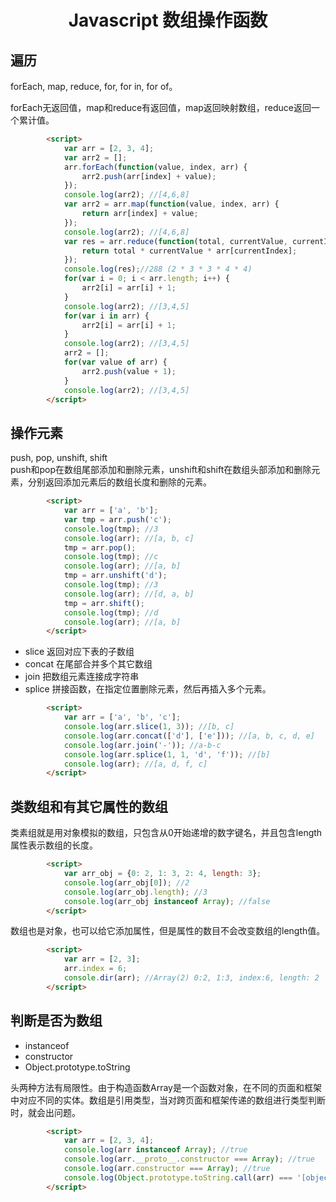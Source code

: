 <h1 align="center"> Javascript 数组操作函数</h1>

遍历
-

forEach, map, reduce, for, for in, for of。

forEach无返回值，map和reduce有返回值，map返回映射数组，reduce返回一个累计值。

```html
		<script>
			var arr = [2, 3, 4];
			var arr2 = [];
			arr.forEach(function(value, index, arr) {
				arr2.push(arr[index] + value);
			});
			console.log(arr2); //[4,6,8]
			var arr2 = arr.map(function(value, index, arr) {
				return arr[index] + value;
			});
			console.log(arr2); //[4,6,8]
			var res = arr.reduce(function(total, currentValue, currentIndex, arr) {
				return total * currentValue * arr[currentIndex];
			});
			console.log(res);//288 (2 * 3 * 3 * 4 * 4)
			for(var i = 0; i < arr.length; i++) {
				arr2[i] = arr[i] + 1;
			}
			console.log(arr2); //[3,4,5]
			for(var i in arr) {
				arr2[i] = arr[i] + 1;
			}
			console.log(arr2); //[3,4,5]
			arr2 = [];
			for(var value of arr) {
				arr2.push(value + 1);
			}
			console.log(arr2); //[3,4,5]
		</script>
```

操作元素
-

push, pop, unshift, shift  
push和pop在数组尾部添加和删除元素，unshift和shift在数组头部添加和删除元素，分别返回添加元素后的数组长度和删除的元素。

```html
		<script>
			var arr = ['a', 'b'];
			var tmp = arr.push('c');
			console.log(tmp); //3
			console.log(arr); //[a, b, c]
			tmp = arr.pop();
			console.log(tmp); //c
			console.log(arr); //[a, b]
			tmp = arr.unshift('d');
			console.log(tmp); //3
			console.log(arr); //[d, a, b]
			tmp = arr.shift(); 
			console.log(tmp); //d
			console.log(arr); //[a, b]
		</script>
```

- slice 返回对应下表的子数组
- concat 在尾部合并多个其它数组
- join 把数组元素连接成字符串
- splice 拼接函数，在指定位置删除元素，然后再插入多个元素。

```html
		<script>
			var arr = ['a', 'b', 'c'];
			console.log(arr.slice(1, 3)); //[b, c]
			console.log(arr.concat(['d'], ['e'])); //[a, b, c, d, e]
			console.log(arr.join('-')); //a-b-c
			console.log(arr.splice(1, 1, 'd', 'f')); //[b]
			console.log(arr); //[a, d, f, c]
		</script>
```

类数组和有其它属性的数组
-

类素组就是用对象模拟的数组，只包含从0开始递增的数字键名，并且包含length属性表示数组的长度。

```html
		<script>
			var arr_obj = {0: 2, 1: 3, 2: 4, length: 3};
			console.log(arr_obj[0]); //2
			console.log(arr_obj.length); //3
			console.log(arr_obj instanceof Array); //false
		</script>
```

数组也是对象，也可以给它添加属性，但是属性的数目不会改变数组的length值。

```html
		<script>
			var arr = [2, 3];
			arr.index = 6;
			console.dir(arr); //Array(2) 0:2, 1:3, index:6, length: 2
		</script>
```



判断是否为数组
-

- instanceof
- constructor
- Object.prototype.toString

头两种方法有局限性。由于构造函数Array是一个函数对象，在不同的页面和框架中对应不同的实体。数组是引用类型，当对跨页面和框架传递的数组进行类型判断时，就会出问题。

```html
		<script>
			var arr = [2, 3, 4];
			console.log(arr instanceof Array); //true
			console.log(arr.__proto__.constructor === Array); //true
			console.log(arr.constructor === Array); //true
			console.log(Object.prototype.toString.call(arr) === '[object Array]'); //true
		</script>
```











